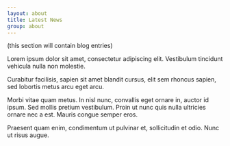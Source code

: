 ```yaml
---
layout: about
title: Latest News
group: about
---
```


(this section will contain blog entries)

Lorem ipsum dolor sit amet, consectetur adipiscing elit. Vestibulum tincidunt vehicula nulla non molestie. 

Curabitur facilisis, sapien sit amet blandit cursus, elit sem rhoncus sapien, sed lobortis metus arcu eget arcu. 

Morbi vitae quam metus. In nisl nunc, convallis eget ornare in, auctor id ipsum. Sed mollis pretium vestibulum. Proin ut nunc quis nulla ultricies ornare nec a est. Mauris congue semper eros. 

Praesent quam enim, condimentum ut pulvinar et, sollicitudin et odio. Nunc ut risus augue. 
